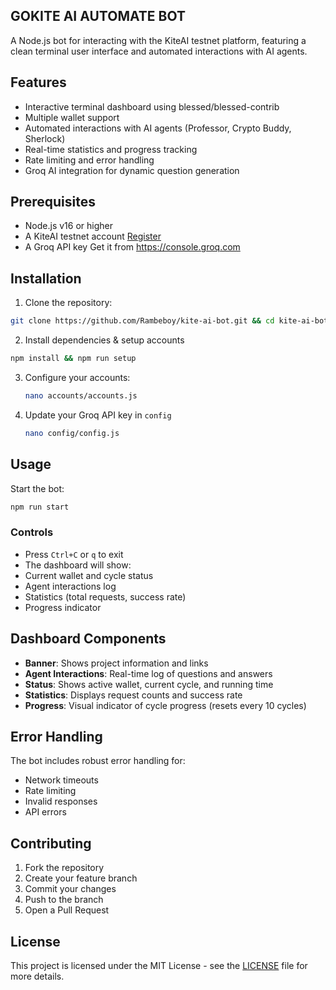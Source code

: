 ## GOKITE AI AUTOMATE BOT

A Node.js bot for interacting with the KiteAI testnet platform, featuring a clean terminal user interface and automated interactions with AI agents.

## Features

- Interactive terminal dashboard using blessed/blessed-contrib
- Multiple wallet support
- Automated interactions with AI agents (Professor, Crypto Buddy, Sherlock)
- Real-time statistics and progress tracking
- Rate limiting and error handling
- Groq AI integration for dynamic question generation

## Prerequisites

- Node.js v16 or higher
- A KiteAI testnet account [Register](https://testnet.gokite.ai/)
- A Groq API key Get it from https://console.groq.com

## Installation

1. Clone the repository:

```bash
git clone https://github.com/Rambeboy/kite-ai-bot.git && cd kite-ai-bot
```

2. Install dependencies & setup accounts

```bash
npm install && npm run setup
```

3. Configure your accounts:
   ```bash
   nano accounts/accounts.js
   ```

4. Update your Groq API key in `config`
   ```bash
   nano config/config.js
   ```

## Usage

Start the bot:

```bash
npm run start
```

### Controls

- Press `Ctrl+C` or `q` to exit
- The dashboard will show:
- Current wallet and cycle status
- Agent interactions log
- Statistics (total requests, success rate)
- Progress indicator

## Dashboard Components

- **Banner**: Shows project information and links
- **Agent Interactions**: Real-time log of questions and answers
- **Status**: Shows active wallet, current cycle, and running time
- **Statistics**: Displays request counts and success rate
- **Progress**: Visual indicator of cycle progress (resets every 10 cycles)

## Error Handling

The bot includes robust error handling for:

- Network timeouts
- Rate limiting
- Invalid responses
- API errors

## Contributing

1. Fork the repository
2. Create your feature branch
3. Commit your changes
4. Push to the branch
5. Open a Pull Request

## License

This project is licensed under the MIT License - see the [LICENSE](LICENSE) file for more details.

